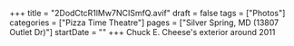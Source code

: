 +++
title = "2DodCtcR1lMw7NCISmfQ.avif"
draft = false
tags = ["Photos"]
categories = ["Pizza Time Theatre"]
pages = ["Silver Spring, MD (13807 Outlet Dr)"]
startDate = ""
+++
Chuck E. Cheese's exterior around 2011
